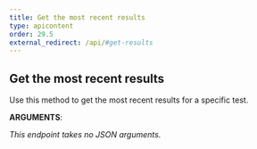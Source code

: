 ```yaml
---
title: Get the most recent results
type: apicontent
order: 29.5
external_redirect: /api/#get-results
---
```


## Get the most recent results

Use this method to get the most recent results for a specific test.

**ARGUMENTS**:

*This endpoint takes no JSON arguments.*
